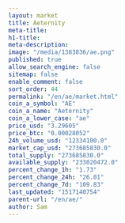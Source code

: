 ```yaml
---
layout: market
title: Aeternity
meta-title: 
h1-title: 
meta-description: 
image: "/media/1383836/ae.png"
published: true
allow_search_engine: false
sitemap: false
enable_comment: false
sort_order: 44
permalink: "/en/ae/market.html"
coin_a_symbol: "AE"
coin_a_name: "Aeternity"
coin_a_lower_case: "ae"
price_usd: "3.29605"
price_btc: "0.00028052"
24h_volume_usd: "12334100.0"
market_cap_usd: "273685830.0"
total_supply: "273685830.0"
available_supply: "233020472.0"
percent_change_1h: "1.73"
percent_change_24h: "26.01"
percent_change_7d: "109.83"
last_updated: "1517140754"
parent-url: "/en/ae/"
author: Sam
---
```


